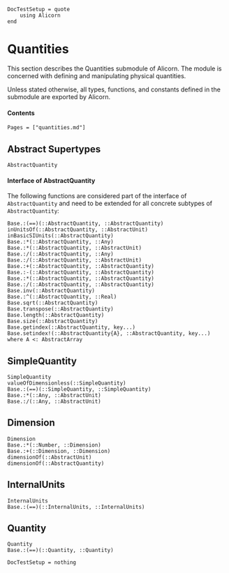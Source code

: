 ```@meta
DocTestSetup = quote
    using Alicorn
end
```

# Quantities

This section describes the Quantities submodule of Alicorn. The module is concerned with defining and manipulating physical quantities.

Unless stated otherwise, all types, functions, and constants defined in the submodule are exported by Alicorn.

#### Contents

```@contents
Pages = ["quantities.md"]
```

## Abstract Supertypes

```@docs
AbstractQuantity
```

#### Interface of AbstractQuantity

The following functions are considered part of the interface of `AbstractQuantity` and need to be extended for all concrete subtypes of `AbstractQuantity`:

```@docs
Base.:(==)(::AbstractQuantity, ::AbstractQuantity)
inUnitsOf(::AbstractQuantity, ::AbstractUnit)
inBasicSIUnits(::AbstractQuantity)
Base.:*(::AbstractQuantity, ::Any)
Base.:*(::AbstractQuantity, ::AbstractUnit)
Base.:/(::AbstractQuantity, ::Any)
Base.:/(::AbstractQuantity, ::AbstractUnit)
Base.:+(::AbstractQuantity, ::AbstractQuantity)
Base.:-(::AbstractQuantity, ::AbstractQuantity)
Base.:*(::AbstractQuantity, ::AbstractQuantity)
Base.:/(::AbstractQuantity, ::AbstractQuantity)
Base.inv(::AbstractQuantity)
Base.:^(::AbstractQuantity, ::Real)
Base.sqrt(::AbstractQuantity)
Base.transpose(::AbstractQuantity)
Base.length(::AbstractQuantity)
Base.size(::AbstractQuantity)
Base.getindex(::AbstractQuantity, key...)
Base.setindex!(::AbstractQuantity{A}, ::AbstractQuantity, key...) where A <: AbstractArray
```

## SimpleQuantity

```@docs
SimpleQuantity
valueOfDimensionless(::SimpleQuantity)
Base.:(==)(::SimpleQuantity, ::SimpleQuantity)
Base.:*(::Any, ::AbstractUnit)
Base.:/(::Any, ::AbstractUnit)
```
## Dimension

```@docs
Dimension
Base.:*(::Number, ::Dimension)
Base.:+(::Dimension, ::Dimension)
dimensionOf(::AbstractUnit)
dimensionOf(::AbstractQuantity)
```

## InternalUnits

```@docs
InternalUnits
Base.:(==)(::InternalUnits, ::InternalUnits)
```

## Quantity

```@docs
Quantity
Base.:(==)(::Quantity, ::Quantity)
```

```@meta
DocTestSetup = nothing
```
